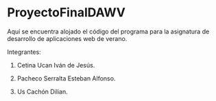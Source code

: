 # ProyectoFinalDAWV
Aquí se encuentra alojado el código del programa para la asignatura de desarrollo de aplicaciones web de verano.


Integrantes:

1. Cetina Ucan Iván de Jesús.



2. Pacheco Serralta Esteban Alfonso.



3. Us Cachón Dilian.
